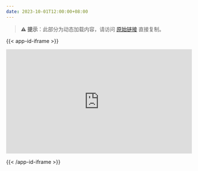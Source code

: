 ```yaml
---
date: 2023-10-01T12:00:00+08:00
---
```


> **⚠️ 提示**：此部分为动态加载内容，请访问 [原始链接](https://shadowrocket.qiumm.cn/) 直接复制。

{{< app-id-iframe >}}
<style>
.iframe-container {
  position: relative;
  width: 100%;
  overflow: hidden;
}

.iframe-container::after {
  content: "";
  display: block;
  padding-top: 56.25%; /* 默认 16:9 宽高比 */
}

.iframe-container iframe {
  position: absolute;
  top: 0;
  left: 0;
  width: 100%;
  height: 100%;
  border: 0;
}
</style>

<div class="iframe-container">
    <iframe src="https://shadowrocket.qiumm.cn" loading="lazy"></iframe>
</div>

{{< /app-id-iframe >}}

